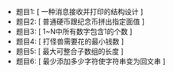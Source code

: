 - 题目1: [ 一种消息接收并打印的结构设计 ]
- 题目2: [ 普通硬币跟纪念币拼出指定面值 ]
- 题目3: [ 1~N中所有数字包含1的个数 ]
- 题目4: [ 打怪兽需要花的最小钱数 ]
- 题目5: [ 最大可整合子数组的长度 ]
- 题目6: [ 最少添加多少字符使字符串变为回文串 ]